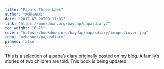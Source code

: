 ```yaml
---
title: "Papa’s Three Laws"
author: "大鹏&朋友"
date: "2017-07-20T09:17:01Z"
link: "https://bookdown.org/baydap/papasdiary/"
toc_weight: "6.7%"
cover: "https://bookdown.org/baydap/papasdiary/images/cover.jpg"
repo: "pzhaonet/papasdiary"
pinned: false
---
```


This is a selection of a papa’s diary originally posted on my blog. A family’s stories of two children are told. This book is being updated.
